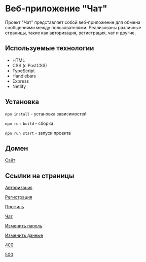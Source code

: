 # Веб-приложение "Чат"

Проект "Чат" представляет собой веб-приложение для обмена сообщениями между пользователями. Реализованы различные страницы, такие как авторизация, регистрация, чат и другие.

## Используемые технологии

- HTML
- CSS (с PostCSS)
- TypeScript
- Handlebars
- Express
- Netlify

## Установка

`npm install` - установка зависимостей

`npm run build` - сборка

`npm run start` - запуск проекта

## Домен

[Сайт](https://deploy--frolicking-caramel-fa77a1.netlify.app/login/)

## Ссылки на страницы

[Авторизация](https://akopyants-chat.netlify.app/#login)

[Регистрация](https://deploy--frolicking-caramel-fa77a1.netlify.app/registration)

[Профиль](https://deploy--frolicking-caramel-fa77a1.netlify.app/profile)

[Чат](https://deploy--frolicking-caramel-fa77a1.netlify.app/chat)

[Изменить пароль](https://deploy--frolicking-caramel-fa77a1.netlify.app/change-password)

[Изменить данные](https://deploy--frolicking-caramel-fa77a1.netlify.app/edit)

[400](https://deploy--frolicking-caramel-fa77a1.netlify.app/404)

[500](https://deploy--frolicking-caramel-fa77a1.netlify.app/500)
